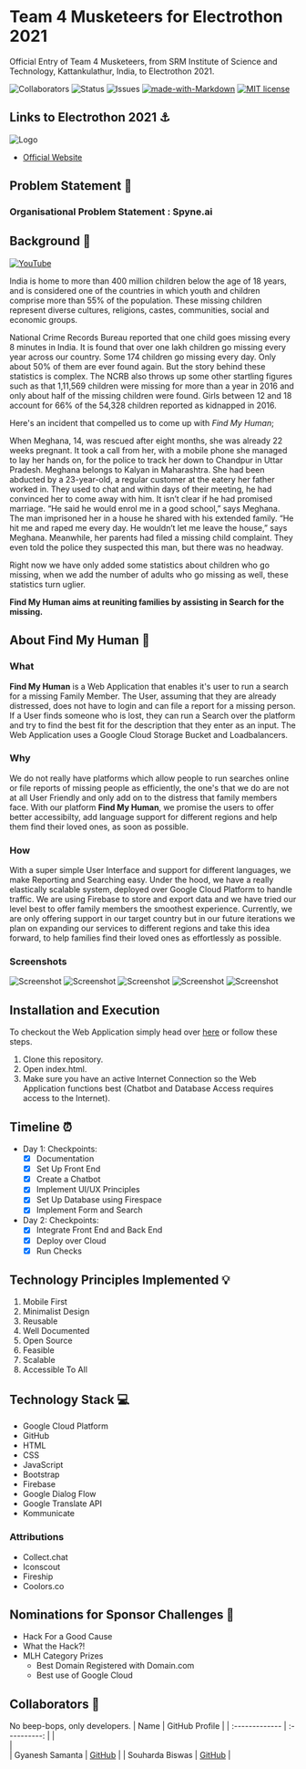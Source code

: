 # Team 4 Musketeers for Electrothon 2021

Official Entry of Team 4 Musketeers, from SRM Institute of Science and Technology, Kattankulathur, India, to Electrothon 2021. <br>

![Collaborators](https://img.shields.io/badge/collaborators-4-red)
![Status](https://img.shields.io/badge/status-working-orange)
![Issues](https://img.shields.io/badge/issues-0-blue)
[![made-with-Markdown](https://img.shields.io/badge/Made%20with-Markdown-1f425f.svg)](http://commonmark.org)
[![MIT license](https://img.shields.io/badge/License-MIT-blue.svg)](https://lbesson.mit-license.org/) 

## Links to Electrothon 2021 ⚓

![Logo](repository-assets/cover.png)
- [Official Website](https://specnith.com/electrothon.html#pstitle)



## Problem Statement 🚧

### Organisational Problem Statement : Spyne.ai

## Background 📖

[![YouTube](repository-assets/yt.png)](https://youtu.be/-l6Ct00rVbs)

India is home to more than 400 million children below the age of 18 years, and is considered one of the countries in which youth and children comprise more than 55% of the population. These missing children represent diverse cultures, religions, castes, communities, social and economic groups.

National Crime Records Bureau reported that one child goes missing every 8 minutes in India. It is found that over one lakh children go missing every year across our country.
Some 174 children go missing every day. Only about 50% of them are ever found again. But the story behind these statistics is complex. The NCRB also throws up some other startling figures such as that 1,11,569 children were missing for more than a year in 2016 and only about half of the missing children were found. Girls between 12 and 18 account for 66% of the 54,328 children reported as kidnapped in 2016.

Here's an incident that compelled us to come up with *Find My Human*;

When Meghana, 14, was rescued after eight months, she was already 22 weeks pregnant. It took a call from her, with a mobile phone she managed to lay her hands on, for the police to track her down to Chandpur in Uttar Pradesh. Meghana belongs to Kalyan in Maharashtra. She had been abducted by a 23-year-old, a regular customer at the eatery her father worked in. They used to chat and within days of their meeting, he had convinced her to come away with him. It isn’t clear if he had promised marriage. “He said he would enrol me in a good school,” says Meghana. The man imprisoned her in a house he shared with his extended family. “He hit me and raped me every day. He wouldn’t let me leave the house,” says Meghana. Meanwhile, her parents had filed a missing child complaint. They even told the police they suspected this man, but there was no headway.

Right now we have only added some statistics about children who go missing, when we add the number of adults who go missing as well, these statistics turn uglier.

**Find My Human aims at reuniting families by assisting in Search for the missing.**

## About Find My Human 🔧
### What
**Find My Human** is a Web Application that enables it's user to run a search for a missing Family Member. The User, assuming that they are already distressed, does not have to login and can file a report for a missing person. If a User finds someone who is lost, they can run a Search over the platform and try to find the best fit for the description that they enter as an input. The Web Application uses a Google Cloud Storage Bucket and Loadbalancers.

### Why
We do not really have platforms which allow people to run searches online or file reports of missing people as efficiently, the one's that we do are not at all User Friendly and only add on to the distress that family members face. With our platform **Find My Human**, we promise the users to offer better accessibilty, add language support for different regions and help them find their loved ones, as soon as possible.

### How
With a super simple User Interface and support for different languages, we make Reporting and Searching easy. Under the hood, we have a really elastically scalable system, deployed over Google Cloud Platform to handle traffic. We are using Firebase to store and export data and we have tried our level best to offer family members the smoothest experience. Currently, we are only offering support in our target country but in our future iterations we plan on expanding our services to different regions and take this idea forward, to help families find their loved ones as effortlessly as possible.

### Screenshots
![Screenshot](repository-assets/1.png)
![Screenshot](repository-assets/2.png)
![Screenshot](repository-assets/3.png)
![Screenshot](repository-assets/4.png)
![Screenshot](repository-assets/5.png)

## Installation and Execution

To checkout the Web Application simply head over [here](https://findmyhuman.online) or follow these steps.
   1. Clone this repository.
   2. Open index.html.
   3. Make sure you have an active Internet Connection so the Web Application functions best (Chatbot and Database Access requires access to the Internet).


## Timeline ⏰

- Day 1: Checkpoints:
   - [x] Documentation
   - [x] Set Up Front End
   - [x] Create a Chatbot
   - [x] Implement UI/UX Principles
   - [x] Set Up Database using Firespace
   - [x] Implement Form and Search
- Day 2: Checkpoints:
   - [x] Integrate Front End and Back End
   - [x] Deploy over Cloud
   - [x] Run Checks

## Technology Principles Implemented 💡

1. Mobile First
2. Minimalist Design
3. Reusable
4. Well Documented
5. Open Source
6. Feasible
7. Scalable
8. Accessible To All

## Technology Stack 💻

- Google Cloud Platform
- GitHub
- HTML
- CSS
- JavaScript
- Bootstrap
- Firebase
- Google Dialog Flow
- Google Translate API
- Kommunicate
  
### Attributions

- Collect.chat
- Iconscout
- Fireship
- Coolors.co

## Nominations for Sponsor Challenges 🤝

 - Hack For a Good Cause
 - What the Hack?!
 - MLH Category Prizes
   - Best Domain Registered with Domain.com
   - Best use of Google Cloud

## Collaborators 🤖

No beep-bops, only developers.
| Name      | GitHub Profile     |
| :------------- | :----------: |
|  
|  
|  Gyanesh Samanta   | [GitHub](https://www.github.com/gyanesh-samanta-123) |
|  Souharda Biswas   | [GitHub](https://www.github.com/TheSouharda) |

